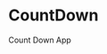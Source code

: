 # CountDown
 Count Down App
    
        
                                        
                                    
                                
                       
                
     
 
 
  
